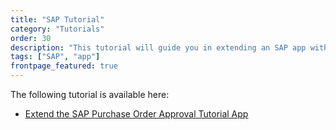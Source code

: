 ```yaml
---
title: "SAP Tutorial"
category: "Tutorials"
order: 30
description: "This tutorial will guide you in extending an SAP app with Mendix."
tags: ["SAP", "app"]
frontpage_featured: true
---
```


The following tutorial is available here:

* [Extend the SAP Purchase Order Approval Tutorial App](sap-purchase-order-approval)
